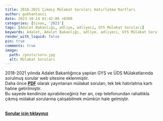 ```yaml
---
title: 2018-2021 Çıkmış Mülakat Soruları Hatırlatma Kartları
author: gokhantasci
date: 2023-10-14 01:42:00 +0300
categories: [Sınav, '2023']
tags: [Adalet Bakanlığı, adliye, adliyeci, GYS Mülakat Soruları]
keywords: Adalet, Adalet Bakanlığı, adliye, adliyeci, GYS Mülakat Soruları, Adalet GYS, Adalet Bakanlığı GYS, Adalet Bakanlığı Görevde Yükselme Sınavı, Adalet Bakanlığı ÜDS, Yazı İşleri Müdür, Zabıt Katibi, Mübaşir
render_with_liquid: false
pin: true
comments: true
image:
  path: /posts/soru.jpg
  alt: Mülakat Soruları
---
```


2018-2021 yılında Adalet Bakanlığınca yapılan GYS ve ÜDS Mülakatlarında sorulmuş sorular web sitesine eklenmiştir.
<br>Daha önce  [**PDF**](https://adliyeci.com.tr/mulakat/) olarak yayınlanan mülakat soruları, tek tek hatırlatma kartı haline getirilmiştir.
<br>Bu sayede kendinize ayırabileceğiniz her an, cep telefonundan rahatlıkla çıkmış mülakat sorularına çalışabilmek mümkün hale gelmiştir.


<br>[**Sorular için tıklayınız**](https://adliyeci.com.tr/hatirlatmakartlari/) 

